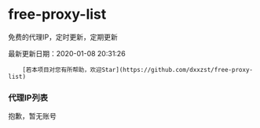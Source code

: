 # free-proxy-list

免费的代理IP，定时更新，定期更新

最新更新日期：2020-01-08 20:31:26 

 
        [若本项目对您有所帮助，欢迎Star](https://github.com/dxxzst/free-proxy-list) 

 ### 代理IP列表

抱歉，暂无账号

>